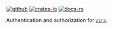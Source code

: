 [![github]](https://github.com/zino-rs/zino)
[![crates-io]](https://crates.io/crates/zino-auth)
[![docs-rs]](https://docs.rs/zino-auth)

[github]: https://img.shields.io/badge/github-8da0cb?labelColor=555555&logo=github
[crates-io]: https://img.shields.io/badge/crates.io-fc8d62?labelColor=555555&logo=rust
[docs-rs]: https://img.shields.io/badge/docs.rs-66c2a5?labelColor=555555&logo=docs.rs

Authentication and authorization for [`zino`].

[`zino`]: https://github.com/zino-rs/zino
